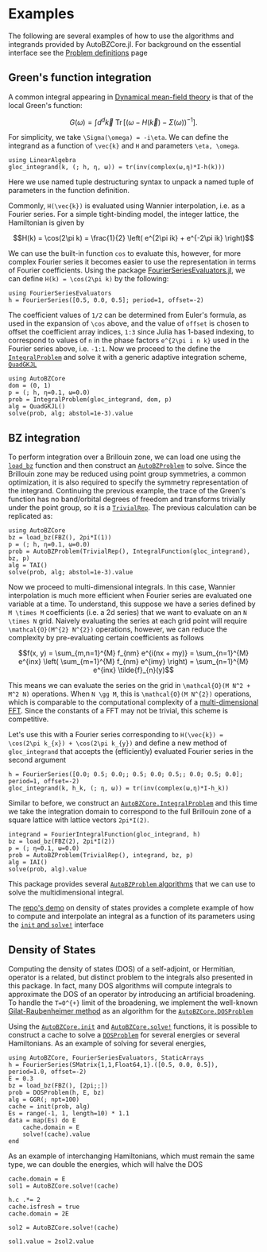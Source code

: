 # Examples

The following are several examples of how to use the algorithms and integrands
provided by AutoBZCore.jl.
For background on the essential interface see the [Problem definitions](@ref) page

## Green's function integration

A common integral appearing in [Dynamical mean-field
theory](https://en.wikipedia.org/wiki/Dynamical_mean-field_theory) is that of
the local Green's function:
```math
G(\omega) = \int d^d \vec{k}\ \operatorname{Tr} \left[ \left( \omega - H \left( \vec{k} \right) - \Sigma(\omega) \right)^{-1} \right].
```

For simplicity, we take ``\Sigma(\omega) = -i\eta``. We can define the integrand
as a function of ``\vec{k}`` and ``H`` and parameters ``\eta, \omega``.
```@example gloc
using LinearAlgebra
gloc_integrand(k, (; h, η, ω)) = tr(inv(complex(ω,η)*I-h(k)))
```
Here we use named tuple destructuring syntax to unpack a named tuple of
parameters in the function definition.

Commonly, ``H(\vec{k})`` is evaluated using Wannier interpolation, i.e. as a
Fourier series. For a simple tight-binding model, the integer lattice, the
Hamiltonian is given by
```math
H(k) = \cos(2\pi k) = \frac{1}{2} \left( e^{2\pi ik} + e^{-2\pi ik} \right)
```
We can use the built-in function `cos` to evaluate this, however, for more
complex Fourier series it becomes easier to use the representation in terms of
Fourier coefficients. Using the package
[FourierSeriesEvaluators.jl](https://github.com/lxvm/FourierSeriesEvaluators.jl),
we can define ``H(k) = \cos(2\pi k)`` by the following:
```@example gloc
using FourierSeriesEvaluators
h = FourierSeries([0.5, 0.0, 0.5]; period=1, offset=-2)
```
The coefficient values of ``1/2`` can be determined from Euler's formula, as
used in the expansion of ``\cos`` above, and the value of `offset` is chosen to
offset the coefficient array indices, `1:3` since Julia has 1-based indexing, to
correspond to values of ``n`` in the phase factors ``e^{2\pi i n k}`` used in
the Fourier series above, i.e. `-1:1`. Now we proceed to the define the
[`IntegralProblem`](@ref) and solve it with a generic adaptive
integration scheme, [`QuadGKJL`](@ref)
```@example gloc
using AutoBZCore
dom = (0, 1)
p = (; h, η=0.1, ω=0.0)
prob = IntegralProblem(gloc_integrand, dom, p)
alg = QuadGKJL()
solve(prob, alg; abstol=1e-3).value
```

## BZ integration

To perform integration over a Brillouin zone, we can load one using the
[`load_bz`](@ref) function and then construct an [`AutoBZProblem`](@ref) to
solve. Since the Brillouin zone may be reduced using point group symmetries, a
common optimization, it is also required to specify the symmetry representation
of the integrand. Continuing the previous example, the trace of the Green's
function has no band/orbital degrees of freedom and transforms trivially under
the point group, so it is a [`TrivialRep`](@ref). The previous calculation can
be replicated as:

```@example gloc
using AutoBZCore
bz = load_bz(FBZ(), 2pi*I(1))
p = (; h, η=0.1, ω=0.0)
prob = AutoBZProblem(TrivialRep(), IntegralFunction(gloc_integrand), bz, p)
alg = TAI()
solve(prob, alg; abstol=1e-3).value
```

Now we proceed to multi-dimensional integrals. In this case, Wannier
interpolation is much more efficient when Fourier series are evaluated one
variable at a time. To understand, this suppose we have a series defined by ``M
\times M`` coefficients (i.e. a 2d series) that we want to evaluate on an ``N
\times N`` grid. Naively evaluating the series at each grid
point will require ``\mathcal{O}(M^{2} N^{2})`` operations, however, we can
reduce the complexity by pre-evaluating certain coefficients as follows
```math
f(x, y) = \sum_{m,n=1}^{M} f_{nm} e^{i(nx + my)} = \sum_{n=1}^{M} e^{inx} \left( \sum_{m=1}^{M} f_{nm} e^{imy} \right) = \sum_{n=1}^{M} e^{inx} \tilde{f}_{n}(y)
```
This means we can evaluate the series on the grid in ``\mathcal{O}(M N^2 + M^2
N)`` operations. When ``N \gg M``, this is ``\mathcal{O}(M N^{2})`` operations,
which is comparable to the computational complexity of a [multi-dimensional
FFT](https://en.wikipedia.org/wiki/Fast_Fourier_transform#Multidimensional_FFTs).
Since the constants of a FFT may not be trivial, this scheme is competitive.

Let's use this with a Fourier series corresponding to
``H(\vec{k}) = \cos(2\pi k_{x}) + \cos(2\pi k_{y})``
and define a new method of `gloc_integrand` that accepts the (efficiently)
evaluated Fourier series in the second argument
```@example gloc
h = FourierSeries([0.0; 0.5; 0.0;; 0.5; 0.0; 0.5;; 0.0; 0.5; 0.0]; period=1, offset=-2)
gloc_integrand(k, h_k, (; η, ω)) = tr(inv(complex(ω,η)*I-h_k))
```
Similar to before, we construct an [`AutoBZCore.IntegralProblem`](@ref) and this time we
take the integration domain to correspond to the full Brillouin zone of a square
lattice with lattice vectors `2pi*I(2)`.
```@example gloc
integrand = FourierIntegralFunction(gloc_integrand, h)
bz = load_bz(FBZ(2), 2pi*I(2))
p = (; η=0.1, ω=0.0)
prob = AutoBZProblem(TrivialRep(), integrand, bz, p)
alg = IAI()
solve(prob, alg).value
```
This package provides several [`AutoBZProblem` algorithms](@ref) that we
can use to solve the multidimensional integral.

The [repo's demo](https://github.com/lxvm/AutoBZCore.jl/tree/main/aps_example)
on density of states provides a complete example of how to compute and
interpolate an integral as a function of its parameters using the [`init` and
`solve!`](@ref) interface


## Density of States

Computing the density of states (DOS) of a self-adjoint, or Hermitian, operator is a
related, but distinct problem to the integrals also presented in this package.
In fact, many DOS algorithms will compute integrals to approximate the DOS of an
operator by introducing an artificial broadening.
To handle the ``T=0^{+}`` limit of the broadening, we implement the well-known
[Gilat-Raubenheimer method](https://arxiv.org/abs/1711.07993) as an algorithm
for the [`AutoBZCore.DOSProblem`](@ref)

Using the [`AutoBZCore.init`](@ref) and [`AutoBZCore.solve!`](@ref) functions, it is possible to
construct a cache to solve a [`DOSProblem`](@ref) for several energies or
several Hamiltonians. As an example of solving for several energies,
```@example dos
using AutoBZCore, FourierSeriesEvaluators, StaticArrays
h = FourierSeries(SMatrix{1,1,Float64,1}.([0.5, 0.0, 0.5]), period=1.0, offset=-2)
E = 0.3
bz = load_bz(FBZ(), [2pi;;])
prob = DOSProblem(h, E, bz)
alg = GGR(; npt=100)
cache = init(prob, alg)
Es = range(-1, 1, length=10) * 1.1
data = map(Es) do E
    cache.domain = E
    solve!(cache).value
end
```

As an example of interchanging Hamiltonians, which must remain the same type, we
can double the energies, which will halve the DOS
```@example dos
cache.domain = E
sol1 = AutoBZCore.solve!(cache)

h.c .*= 2
cache.isfresh = true
cache.domain = 2E

sol2 = AutoBZCore.solve!(cache)

sol1.value ≈ 2sol2.value
```